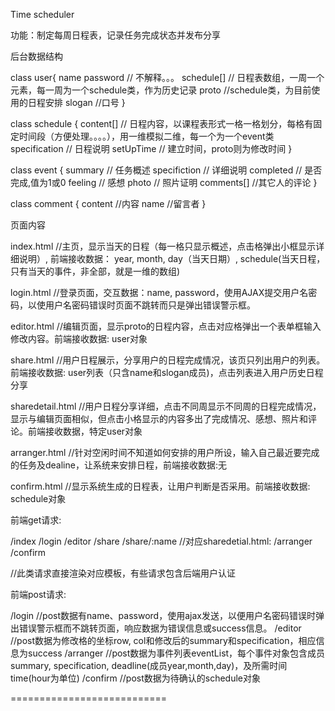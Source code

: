 Time scheduler

功能：制定每周日程表，记录任务完成状态并发布分享

后台数据结构

class user{
    name
    password // 不解释。。。
    schedule[]  // 日程表数组，一周一个元素，每一周为一个schedule类，作为历史记录
    proto //schedule类，为目前使用的日程安排
    slogan //口号
}

class schedule {
    content[] // 日程内容，以课程表形式一格一格划分，每格有固定时间段（方便处理。。。。），用一维模拟二维，每一个为一个event类
    specification // 日程说明
    setUpTime // 建立时间，proto则为修改时间
}

class event {
    summary //  任务概述
    specifiction // 详细说明
    completed // 是否完成,值为1或0
    feeling //  感想
    photo // 照片证明
    comments[] //其它人的评论
}

class comment {
    content //内容
    name //留言者
}

页面内容

index.html 
//主页，显示当天的日程（每一格只显示概述，点击格弹出小框显示详细说明）, 前端接收数据： year, month, day（当天日期）, schedule(当天日程，只有当天的事件，非全部，就是一维的数组)

login.html
//登录页面，交互数据：name, password，使用AJAX提交用户名密码，以使用户名密码错误时页面不跳转而只是弹出错误警示框。

editor.html
//编辑页面，显示proto的日程内容，点击对应格弹出一个表单框输入修改内容。前端接收数据: user对象

share.html
//用户日程展示，分享用户的日程完成情况，该页只列出用户的列表。前端接收数据: user列表（只含name和slogan成员)，点击列表进入用户历史日程分享

sharedetail.html
//用户日程分享详细，点击不同周显示不同周的日程完成情况，显示与编辑页面相似，但点击小格显示的内容多出了完成情况、感想、照片和评论。前端接收数据，特定user对象

arranger.html
//针对空闲时间不知道如何安排的用户所设，输入自己最近要完成的任务及dealine，让系统来安排日程，前端接收数据:无

confirm.html
//显示系统生成的日程表，让用户判断是否采用。前端接收数据: schedule对象

前端get请求:

/index
/login
/editor
/share
/share/:name //对应sharedetial.html:
/arranger
/confirm

//此类请求直接渲染对应模板，有些请求包含后端用户认证

前端post请求:

/login //post数据有name、password，使用ajax发送，以便用户名密码错误时弹出错误警示框而不跳转页面，响应数据为错误信息或success信息。
/editor //post数据为修改格的坐标row, col和修改后的summary和specification，相应信息为success
/arranger //post数据为事件列表eventList，每个事件对象包含成员summary, specification, deadline(成员year,month,day)，及所需时间time(hour为单位)
/confirm //post数据为待确认的schedule对象

===========================
